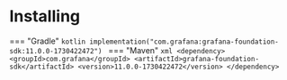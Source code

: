 # Installing

=== "Gradle"
    ```kotlin
    implementation("com.grafana:grafana-foundation-sdk:11.0.0-1730422472")
    ```
=== "Maven"
    ```xml
    <dependency>
        <groupId>com.grafana</groupId>
        <artifactId>grafana-foundation-sdk</artifactId>
        <version>11.0.0-1730422472</version>
    </dependency>
    ```
